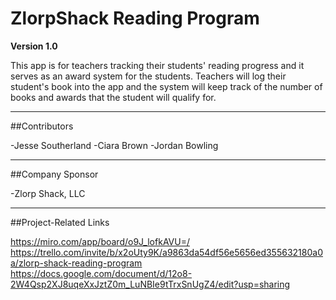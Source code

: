 # ZlorpShack Reading Program

**Version 1.0**

This app is for teachers tracking their students' reading progress and it serves as an award system for the students.
Teachers will log their student's book into the app and the system will keep track of the number of books and awards that the student will qualify for.


---

##Contributors

-Jesse Southerland
-Ciara Brown
-Jordan Bowling

---

##Company Sponsor

-Zlorp Shack, LLC

---

##Project-Related Links

https://miro.com/app/board/o9J_lofkAVU=/
https://trello.com/invite/b/x2oUty9K/a9863da54df56e5656ed355632180a0a/zlorp-shack-reading-program
https://docs.google.com/document/d/12o8-2W4Qsp2XJ8uqeXxJztZ0m_LuNBIe9tTrxSnUgZ4/edit?usp=sharing

